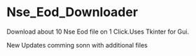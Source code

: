 # Nse_Eod_Downloader
Download about 10 Nse Eod file on 1 Click.Uses Tkinter for Gui.

New Updates comming sonn with additional files
